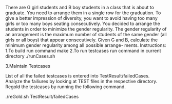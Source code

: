 There are G girl students and B boy students in a class that is about to graduate. You
need to arrange them in a single row for the graduation. To give a better impression of
diversity, you want to avoid having too many girls or too many boys seating consecutively.
You decided to arrange the students in order to minimize the gender regularity. The
gender regularity of an arrangement is the maximum number of students of the same
gender (all girls or all boys) that appear consecutively.
Given G and B, calculate the minimum gender regularity among all possible arrange-
ments.
Instructions:
1.To build run command
    make
2.To run testcases run command in current directory
    ./runCases.sh

3.Maintain Testcases

List of all the failed testcases is entered into TestResult/failedCases.
Analyze the failiures by looking at TEST files in the respective directory. Regold the testcases by running the following command.

./reGold.sh TestResult/failedCases

